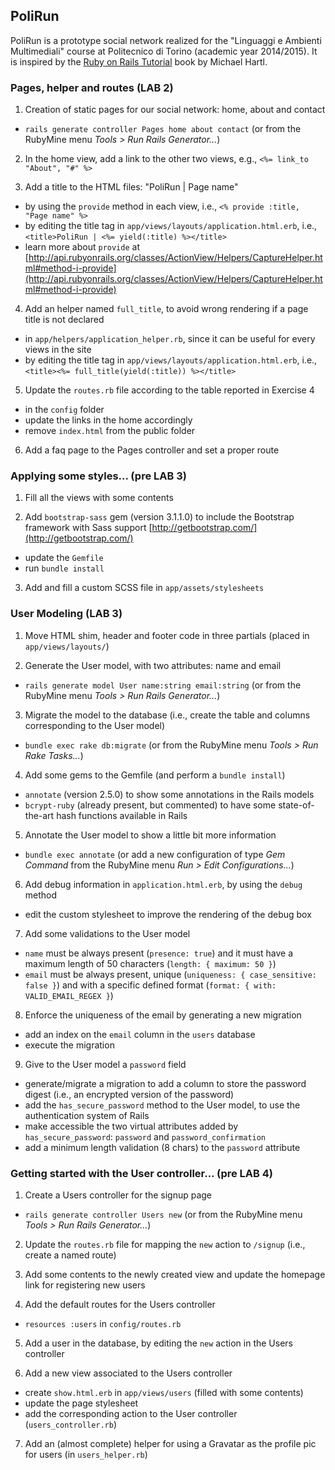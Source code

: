 ## PoliRun ##

PoliRun is a prototype social network realized for the "Linguaggi e Ambienti Multimediali" course at Politecnico di Torino (academic year 2014/2015). It is inspired by the [Ruby on Rails Tutorial](http://rails-3-2.railstutorial.org/) book by Michael Hartl.

### Pages, helper and routes (LAB 2) ###

1) Creation of static pages for our social network: home, about and contact

- `rails generate controller Pages home about contact` (or from the RubyMine menu *Tools > Run Rails Generator...*)

2) In the home view, add a link to the other two views, e.g., `<%= link_to "About", "#" %>`

3) Add a title to the HTML files: "PoliRun | Page name"

- by using the `provide` method in each view, i.e., `<% provide :title, "Page name" %>`
- by editing the title tag in `app/views/layouts/application.html.erb`, i.e., `<title>PoliRun | <%= yield(:title) %></title>`
- learn more about `provide` at [http://api.rubyonrails.org/classes/ActionView/Helpers/CaptureHelper.html#method-i-provide](http://api.rubyonrails.org/classes/ActionView/Helpers/CaptureHelper.html#method-i-provide)

4) Add an helper named `full_title`, to avoid wrong rendering if a page title is not declared

- in `app/helpers/application_helper.rb`, since it can be useful for every views in the site
- by editing the title tag in `app/views/layouts/application.html.erb`, i.e., `<title><%= full_title(yield(:title)) %></title>`

5) Update the `routes.rb` file according to the table reported in Exercise 4

- in the `config` folder
- update the links in the home accordingly
- remove `index.html` from the public folder

6) Add a faq page to the Pages controller and set a proper route

### Applying some styles... (pre LAB 3) ###

1) Fill all the views with some contents

2) Add `bootstrap-sass` gem (version 3.1.1.0) to include the Bootstrap framework with Sass support [http://getbootstrap.com/](http://getbootstrap.com/)

- update the `Gemfile`
- run `bundle install`

3) Add and fill a custom SCSS file in `app/assets/stylesheets`

### User Modeling (LAB 3) ###

1) Move HTML shim, header and footer code in three partials (placed in `app/views/layouts/`)

2) Generate the User model, with two attributes: name and email

- `rails generate model User name:string email:string` (or from the RubyMine menu *Tools > Run Rails Generator...*)

3) Migrate the model to the database (i.e., create the table and columns corresponding to the User model)

- `bundle exec rake db:migrate` (or from the RubyMine menu *Tools > Run Rake Tasks...*)

4) Add some gems to the Gemfile (and perform a `bundle install`)

- `annotate` (version 2.5.0) to show some annotations in the Rails models
- `bcrypt-ruby` (already present, but commented) to have some state-of-the-art hash functions available in Rails

5) Annotate the User model to show a little bit more information

- `bundle exec annotate` (or add a new configuration of type *Gem Command* from the RubyMine menu *Run > Edit Configurations...*)

6) Add debug information in `application.html.erb`, by using the `debug` method

- edit the custom stylesheet to improve the rendering of the debug box

7) Add some validations to the User model

- `name` must be always present (`presence: true`) and it must have a maximum length of 50 characters (`length: { maximum: 50 }`)
- `email` must be always present, unique (`uniqueness: { case_sensitive: false }`) and with a specific defined format (`format: { with: VALID_EMAIL_REGEX }`)

8) Enforce the uniqueness of the email by generating a new migration

- add an index on the `email` column in the `users` database
- execute the migration

9) Give to the User model a `password` field

- generate/migrate a migration to add a column to store the password digest (i.e., an encrypted version of the password)
- add the `has_secure_password` method to the User model, to use the authentication system of Rails
- make accessible the two virtual attributes added by `has_secure_password`: `password` and `password_confirmation`
- add a minimum length validation (8 chars) to the `password` attribute

### Getting started with the User controller... (pre LAB 4) ###

1) Create a Users controller for the signup page

- `rails generate controller Users new` (or from the RubyMine menu *Tools > Run Rails Generator...*)

2) Update the `routes.rb` file for mapping the `new` action to `/signup` (i.e., create a named route)

3) Add some contents to the newly created view and update the homepage link for registering new users

4) Add the default routes for the Users controller

- `resources :users` in `config/routes.rb`

5) Add a user in the database, by editing the `new` action in the Users controller

6) Add a new view associated to the Users controller

- create `show.html.erb` in `app/views/users` (filled with some contents)
- update the page stylesheet
- add the corresponding action to the User controller (`users_controller.rb`)

7) Add an (almost complete) helper for using a Gravatar as the profile pic for users (in `users_helper.rb`)
